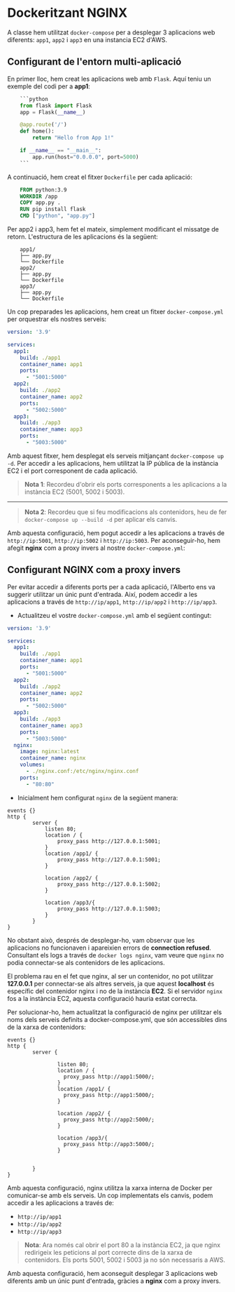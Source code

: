 # Dockeritzant NGINX

A classe hem utilitzat `docker-compose` per a desplegar 3 aplicacions web diferents: `app1`, `app2` i `app3` en una instancia EC2 d'AWS.

## Configurant de l'entorn multi-aplicació

En primer lloc, hem creat les aplicacions web amb `Flask`. Aquí teniu un exemple del codi per a **app1**:

```python
    ```python
    from flask import Flask
    app = Flask(__name__)

    @app.route('/')
    def home():
        return "Hello from App 1!"

    if __name__ == "__main__":
        app.run(host="0.0.0.0", port=5000)
    ```
```

A continuació, hem creat el fitxer `Dockerfile` per cada aplicació:

```Dockerfile
    FROM python:3.9
    WORKDIR /app
    COPY app.py .
    RUN pip install flask
    CMD ["python", "app.py"]
```

Per app2 i app3, hem fet el mateix, simplement modificant el missatge de retorn. L'estructura de les aplicacions és la següent:

```plaintext
    app1/
    ├── app.py
    └── Dockerfile
    app2/
    ├── app.py
    └── Dockerfile
    app3/
    ├── app.py
    └── Dockerfile
```

Un cop preparades les aplicacions, hem creat un fitxer `docker-compose.yml` per orquestrar els nostres serveis:

```yaml
version: '3.9'

services:
  app1:
    build: ./app1
    container_name: app1
    ports:
      - "5001:5000"
  app2:
    build: ./app2
    container_name: app2
    ports:
      - "5002:5000"
  app3:
    build: ./app3
    container_name: app3
    ports:
      - "5003:5000"
```

Amb aquest fitxer, hem desplegat els serveis mitjançant `docker-compose up -d`. Per accedir a les aplicacions, hem utilitzat la IP pública de la instància EC2 i el port corresponent de cada aplicació.

> **Nota 1**: Recordeu d'obrir els ports corresponents a les aplicacions a la instància EC2 (5001, 5002 i 5003).

---

> **Nota 2**: Recordeu que si feu modificacions als contenidors, heu de fer `docker-compose up --build -d` per aplicar els canvis.

Amb aquesta configuració, hem pogut accedir a les aplicacions a través de `http://ip:5001`, `http://ip:5002` i `http://ip:5003`. Per aconseguir-ho, hem afegit **nginx** com a proxy invers al nostre `docker-compose.yml`:

## Configurant NGINX com a proxy invers

Per evitar accedir a diferents ports per a cada aplicació, l'Alberto ens va suggerir utilitzar un únic punt d'entrada. Així, podem accedir a les aplicacions a través de `http://ip/app1`, `http://ip/app2` i `http://ip/app3`.

- Actualitzeu el vostre `docker-compose.yml` amb el següent contingut:

```yaml
version: '3.9'

services:
  app1:
    build: ./app1
    container_name: app1
    ports:
      - "5001:5000"
  app2:
    build: ./app2
    container_name: app2
    ports:
      - "5002:5000"
  app3:
    build: ./app3
    container_name: app3
    ports:
      - "5003:5000"
  nginx:
    image: nginx:latest
    container_name: nginx
    volumes:
      - ./nginx.conf:/etc/nginx/nginx.conf
    ports:
      - "80:80"
```

- Inicialment hem configurat `nginx` de la següent manera:

```plaintext
events {}
http {
        server {
            listen 80;
            location / {
                proxy_pass http://127.0.0.1:5001;
            }
            location /app1/ {
                proxy_pass http://127.0.0.1:5001;
            }

            location /app2/ {
                proxy_pass http://127.0.0.1:5002;
            }

            location /app3/{
                proxy_pass http://127.0.0.1:5003;
            }
        }
}
```

No obstant això, després de desplegar-ho, vam observar que les aplicacions no funcionaven i apareixien errors de **connection refused**. Consultant els logs a través de `docker logs nginx`, vam veure que `nginx` no podia connectar-se als contenidors de les aplicacions.

El problema rau en el fet que nginx, al ser un contenidor, no pot utilitzar **127.0.0.1** per connectar-se als altres serveis, ja que aquest **localhost** és específic del contenidor nginx i no de la instància **EC2**. Si el servidor `nginx` fos a la instància EC2, aquesta configuració hauria estat correcta.

Per solucionar-ho, hem actualitzat la configuració de nginx per utilitzar els noms dels serveis definits a docker-compose.yml, que són accessibles dins de la xarxa de contenidors:

```nginx
events {}
http {
        server {

                listen 80;
                location / {
                  proxy_pass http://app1:5000/;
                }
                location /app1/ {
                  proxy_pass http://app1:5000/;
                }

                location /app2/ {
                  proxy_pass http://app2:5000/;
                }

                location /app3/{
                  proxy_pass http://app3:5000/;
                }


        }
}
```

Amb aquesta configuració, nginx utilitza la xarxa interna de Docker per comunicar-se amb els serveis. Un cop implementats els canvis, podem accedir a les aplicacions a través de:

- `http://ip/app1`
- `http://ip/app2`
- `http://ip/app3`

> **Nota**: Ara només cal obrir el port 80 a la instància EC2, ja que nginx redirigeix les peticions al port correcte dins de la xarxa de contenidors. Els ports 5001, 5002 i 5003 ja no són necessaris a AWS.

Amb aquesta configuració, hem aconseguit desplegar 3 aplicacions web diferents amb un únic punt d'entrada, gràcies a **nginx** com a proxy invers.
